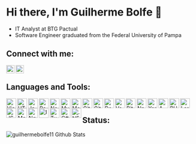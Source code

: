 # Hi there, I'm Guilherme Bolfe 👋

* IT Analyst at BTG Pactual
* Software Engineer graduated from the Federal University of Pampa

## Connect with me:

[<img align="left" alt="LinkedIn" width="22px" src="https://cdn.jsdelivr.net/npm/simple-icons@v3/icons/linkedin.svg" />][linkedin]
[<img align="left" alt="Mail" width="22px" src="https://cdn.jsdelivr.net/npm/simple-icons@3.3.0/icons/gmail.svg" />][mail]

<br/>

## Languages and Tools:

<img align="left" alt="Visual Studio Code" width="26px" src="https://cdn.jsdelivr.net/npm/simple-icons@3.3.0/icons/visualstudiocode.svg" />
<img align="left" alt="HTML5" width="26px" src="https://cdn.jsdelivr.net/npm/simple-icons@3.3.0/icons/html5.svg" />
<img align="left" alt="JavaScript" width="26px" src="https://cdn.jsdelivr.net/npm/simple-icons@3.3.0/icons/javascript.svg" />
<img align="left" alt="React" width="26px" src="https://cdn.jsdelivr.net/npm/simple-icons@3.3.0/icons/react.svg" />
<img align="left" alt="Node.js" width="26px" src="https://cdn.jsdelivr.net/npm/simple-icons@3.3.0/icons/node-dot-js.svg" /
<img align="left" alt="Postgres" width="26px" src="https://cdn.jsdelivr.net/npm/simple-icons@3.3.0/icons/postgresql.svg" />
<img align="left" alt="MySQL" width="26px" src="https://cdn.jsdelivr.net/npm/simple-icons@3.3.0/icons/mysql.svg" />
<img align="left" alt="MongoDB" width="26px" src="https://cdn.jsdelivr.net/npm/simple-icons@3.3.0/icons/mongodb.svg" />
<img align="left" alt="Git" width="26px" src="https://cdn.jsdelivr.net/npm/simple-icons@3.3.0/icons/git.svg" />
<img align="left" alt="GitHub" width="26px" src="https://cdn.jsdelivr.net/npm/simple-icons@3.3.0/icons/github.svg" />
<img align="left" alt="Docker" width="26px" src="https://cdn.jsdelivr.net/npm/simple-icons@3.3.0/icons/docker.svg" />
<img align="left" alt="Vagrant" width="26px" src="https://cdn.jsdelivr.net/npm/simple-icons@3.3.0/icons/vagrant.svg" />
<img align="left" alt="Bitbucket" width="26px" src="https://cdn.jsdelivr.net/npm/simple-icons@3.3.0/icons/bitbucket.svg" />
<img align="left" alt="Npm" width="26px" src="https://cdn.jsdelivr.net/npm/simple-icons@3.3.0/icons/npm.svg" />
<img align="left" alt="Yarn" width="26px" src="https://cdn.jsdelivr.net/npm/simple-icons@3.3.0/icons/yarn.svg" />
<img align="left" alt="AWS" width="26px" src="https://cdn.jsdelivr.net/npm/simple-icons@3.3.0/icons/amazonaws.svg" />
<img align="left" alt="PHP" width="26px" src="https://cdn.jsdelivr.net/npm/simple-icons@3.3.0/icons/php.svg" />
<img align="left" alt="Laravel" width="26px" src="https://cdn.jsdelivr.net/npm/simple-icons@3.3.0/icons/laravel.svg" />
<img align="left" alt="JSON Web Token" width="26px" src="https://cdn.jsdelivr.net/npm/simple-icons@3.3.0/icons/jsonwebtokens.svg" />
<img align="left" alt="Material UI" width="26px" src="https://cdn.jsdelivr.net/npm/simple-icons@3.3.0/icons/material-ui.svg" />
<img align="left" alt="Ngnix" width="26px" src="https://cdn.jsdelivr.net/npm/simple-icons@3.3.0/icons/nginx.svg" />
<img align="left" alt="Insomnia" width="26px" src="https://cdn.jsdelivr.net/npm/simple-icons@3.3.0/icons/insomnia.svg" />
<img align="left" alt="Typescript" width="26px" src="https://cdn.jsdelivr.net/npm/simple-icons@3.3.0/icons/typescript.svg" />
<img align="left" alt="C#" width="26px" src="https://cdn.jsdelivr.net/npm/simple-icons@3.3.0/icons/csharp.svg" />
<img align="left" alt=".NET" width="26px" src="https://cdn.jsdelivr.net/npm/simple-icons@3.3.0/icons/dot-net.svg" />

<br/>

## Status:
<img align="left" alt="guilhermebolfe11 Github Stats" src="https://github-readme-stats.vercel.app/api?username=guilhermebolfe11&show_icons=true" />


[linkedin]: https://www.linkedin.com/in/guilherme-bolfe/
[mail]: mailto:bolfeguilherme@gmail.com
